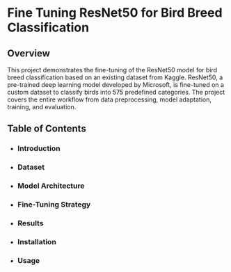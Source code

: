 # Fine Tuning ResNet50 for Bird Breed Classification
## Overview

This project demonstrates the fine-tuning of the ResNet50 model for bird breed classification based on an existing dataset from Kaggle. ResNet50, a pre-trained deep learning model developed by Microsoft, is fine-tuned on a custom dataset to classify birds into 575 predefined categories. The project covers the entire workflow from data preprocessing, model adaptation, training, and evaluation.

## Table of Contents
- ### Introduction
- ### Dataset
- ### Model Architecture
- ### Fine-Tuning Strategy
- ### Results
- ### Installation
- ### Usage
